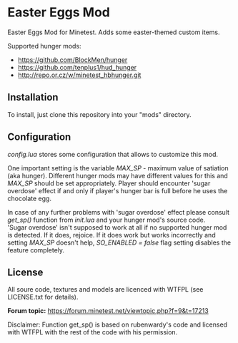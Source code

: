 # Easter Eggs Mod

Easter Eggs Mod for Minetest. Adds some easter-themed custom items.

Supported hunger mods:
* <https://github.com/BlockMen/hunger>
* <https://github.com/tenplus1/hud_hunger>
* <http://repo.or.cz/w/minetest_hbhunger.git>

## Installation

To install, just clone this repository into your "mods" directory.

## Configuration
_config.lua_ stores some configuration that allows to customize this mod.

One important setting is the variable _MAX_SP_ - maximum value of satiation
(aka hunger). Different hunger mods may have different values for this and
_MAX_SP_ should be set appropriately. Player should encounter 'sugar overdose'
effect if and only if player's hunger bar is full before he uses the chocolate egg.

In case of any further problems with 'sugar overdose' effect please consult
_get_sp()_ function from _init.lua_ and your hunger mod's source code.  
'Sugar overdose' isn't supposed to work at all if no supported hunger mod
is detected. If it does, rejoice. If it does work but works incorrectly
and setting _MAX_SP_ doesn't help, _SO_ENABLED = false_ flag setting disables
the feature completely.

## License

All soure code, textures and models are licenced with WTFPL (see LICENSE.txt for details).

**Forum topic:** <https://forum.minetest.net/viewtopic.php?f=9&t=17213>

Disclaimer: Function get_sp() is based on rubenwardy's code and licensed
with WTFPL with the rest of the code with his permission.
